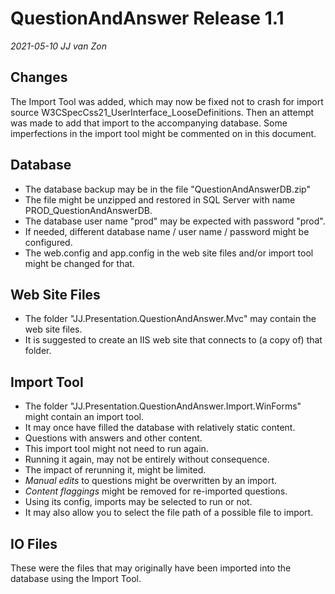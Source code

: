 QuestionAndAnswer Release 1.1
=============================

*2021-05-10 JJ van Zon*

Changes
-------

The Import Tool was added, which may now be fixed not to crash for import source W3CSpecCss21_UserInterface_LooseDefinitions. Then an attempt was made to add that import to the accompanying database. Some imperfections in the import tool might be commented on in this document.

Database
--------

- The database backup may be in the file "QuestionAndAnswerDB.zip" 
- The file might be unzipped and restored in SQL Server with name PROD_QuestionAndAnswerDB.
- The database user name "prod" may be expected with password "prod".
- If needed, different database name / user name / password might be configured.
- The web.config and app.config in the web site files and/or import tool might be changed for that.

Web Site Files
--------------

- The folder "JJ.Presentation.QuestionAndAnswer.Mvc" may contain the web site files.
- It is suggested to create an IIS web site that connects to (a copy of) that folder.

Import Tool
-----------

- The folder "JJ.Presentation.QuestionAndAnswer.Import.WinForms" might contain an import tool.
- It may once have filled the database with relatively static content.
- Questions with answers and other content.
- This import tool might not need to run again.
- Running it again, may not be entirely without consequence.
- The impact of rerunning it, might be limited.
- *Manual edits* to questions might be overwritten by an import.
- *Content flaggings* might be removed for re-imported questions.
- Using its config, imports may be selected to run or not.
- It may also allow you to select the file path of a possible file to import.

IO Files
--------

These were the files that may originally have been imported into the database using the Import Tool.